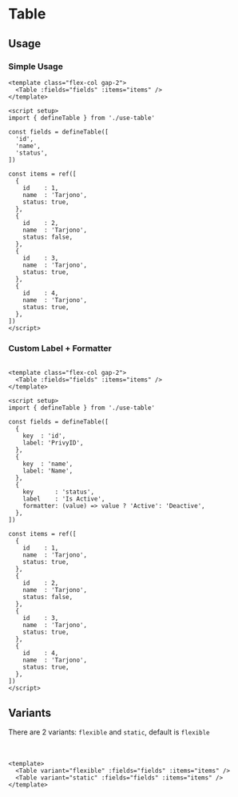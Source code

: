 <script setup>
  import Table from './Table.vue'
  import Badge from '../badge/Badge.vue'
  import { defineTable } from './use-table'
  import { ref }from 'vue-demi'

  const fields = defineTable([
    'id',
    'name',
    'status',
  ])

  const fields2 = defineTable([
    {
      key  : 'id',
      label: 'PrivyID',
    },
    {
      key  : 'name',
      label: 'Name',
    },
    {
      key      : 'status',
      label    : 'Is Active',
      formatter: (value) => value ? 'Active': 'Deactive',
    },
  ])

  const items = ref([
    {
      id    : 1,
      name  : 'Tarjono',
      status: true,
    },
    {
      id    : 2,
      name  : 'Tarjono',
      status: false,
    },
    {
      id    : 3,
      name  : 'Tarjono',
      status: true,
    },
    {
      id    : 4,
      name  : 'Tarjono',
      status: true,
    },
  ])
</script>

# Table

## Usage

### Simple Usage

<preview class="flex-col gap-2">
  <Table :fields="fields" :items="items" />
</preview>

```vue
<template class="flex-col gap-2">
  <Table :fields="fields" :items="items" />
</template>

<script setup>
import { defineTable } from './use-table'

const fields = defineTable([
  'id',
  'name',
  'status',
])

const items = ref([
  {
    id    : 1,
    name  : 'Tarjono',
    status: true,
  },
  {
    id    : 2,
    name  : 'Tarjono',
    status: false,
  },
  {
    id    : 3,
    name  : 'Tarjono',
    status: true,
  },
  {
    id    : 4,
    name  : 'Tarjono',
    status: true,
  },
])
</script>
```

### Custom Label + Formatter

<preview class="flex-col gap-2">
  <Table :fields="fields2" :items="items" />
</preview>

```vue
<template class="flex-col gap-2">
  <Table :fields="fields" :items="items" />
</template>

<script setup>
import { defineTable } from './use-table'

const fields = defineTable([
  {
    key  : 'id',
    label: 'PrivyID',
  },
  {
    key  : 'name',
    label: 'Name',
  },
  {
    key      : 'status',
    label    : 'Is Active',
    formatter: (value) => value ? 'Active': 'Deactive',
  },
])

const items = ref([
  {
    id    : 1,
    name  : 'Tarjono',
    status: true,
  },
  {
    id    : 2,
    name  : 'Tarjono',
    status: false,
  },
  {
    id    : 3,
    name  : 'Tarjono',
    status: true,
  },
  {
    id    : 4,
    name  : 'Tarjono',
    status: true,
  },
])
</script>
```

## Variants

There are 2 variants: `flexible` and `static`, default is `flexible`

<preview class="flex-col gap-2">
  <Table variant="flexible" :fields="fields" :items="items" />
  <Table variant="static" :fields="fields" :items="items" />
</preview>

```vue
<template>
  <Table variant="flexible" :fields="fields" :items="items" />
  <Table variant="static" :fields="fields" :items="items" />
</template>
```
